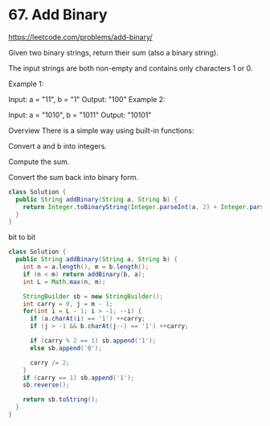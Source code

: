 # 67. Add Binary

https://leetcode.com/problems/add-binary/

Given two binary strings, return their sum (also a binary string).

The input strings are both non-empty and contains only characters 1 or 0.


Example 1:

Input: a = "11", b = "1"
Output: "100"
Example 2:

Input: a = "1010", b = "1011"
Output: "10101"


Overview
There is a simple way using built-in functions:

Convert a and b into integers.

Compute the sum.

Convert the sum back into binary form.

```java
class Solution {
  public String addBinary(String a, String b) {
    return Integer.toBinaryString(Integer.parseInt(a, 2) + Integer.parseInt(b, 2));
  }
}
```
bit to bit
```java
class Solution {
  public String addBinary(String a, String b) {
    int n = a.length(), m = b.length();
    if (n < m) return addBinary(b, a);
    int L = Math.max(n, m);

    StringBuilder sb = new StringBuilder();
    int carry = 0, j = m - 1;
    for(int i = L - 1; i > -1; --i) {
      if (a.charAt(i) == '1') ++carry;
      if (j > -1 && b.charAt(j--) == '1') ++carry;

      if (carry % 2 == 1) sb.append('1');
      else sb.append('0');

      carry /= 2;
    }
    if (carry == 1) sb.append('1');
    sb.reverse();

    return sb.toString();
  }
}
```
